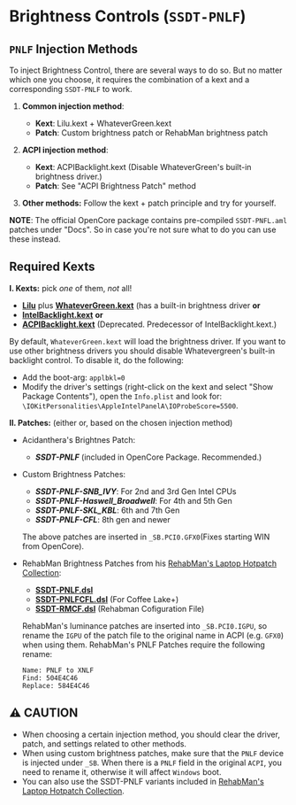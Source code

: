 # Brightness Controls (`SSDT-PNLF`)

## `PNLF` Injection Methods

To inject Brightness Control, there are several ways to do so. But no matter which one you choose, it requires the combination of a kext and a corresponding `SSDT-PNLF` to work.

1. **Common injection method**:

	- **Kext**: Lilu.kext + WhateverGreen.kext
	- **Patch**: Custom brightness patch or RehabMan brightness patch

2. **ACPI injection method**:

	- **Kext**: ACPIBacklight.kext (Disable WhateverGreen's built-in brightness driver.)
	- **Patch**: See "ACPI Brightness Patch" method

3. **Other methods:** Follow the kext + patch principle and try for yourself.

**NOTE**: The official OpenCore package contains pre-compiled `SSDT-PNFL.aml` patches under "Docs". So in case you're not sure what to do you can use these instead.

## Required Kexts

**I. Kexts:** pick *one* of them, *not* all!

- [**Lilu**](https://github.com/acidanthera/Lilu/releases) plus [**WhateverGreen.kext**](https://github.com/acidanthera/WhateverGreen/releases) (has a built-in brightness driver **or**
- [**IntelBacklight.kext**](https://bitbucket.org/RehabMan/os-x-intel-backlight/src/master/) **or**
- [**ACPIBacklight.kext**](https://bitbucket.org/RehabMan/os-x-acpi-backlight/src/master/) (Deprecated. Predecessor of IntelBacklight.kext.)

By default, `WhateverGreen.kext` will load the brightness driver. If you want to use other brightness drivers you should disable Whatevergreen's built-in backlight control. To disable it, do the following:

- Add the boot-arg: `applbkl=0`
- Modify the driver's settings (right-click on the kext and select "Show Package Contents"), open the `Info.plist` and look for: `\IOKitPersonalities\AppleIntelPanelA\IOProbeScore=5500`.

**II. Patches:** (either or, based on the chosen injection method)
  
  - Acidanthera's Brightnes Patch:
  	- ***SSDT-PNLF*** (included in OpenCore Package. Recommended.)
  - Custom Brightness Patches:
    - ***SSDT-PNLF-SNB_IVY***: For 2nd and 3rd Gen Intel CPUs
    - ***SSDT-PNLF-Haswell_Broadwell***: For 4th and 5th Gen
    - ***SSDT-PNLF-SKL_KBL***: 6th and 7th Gen
    - ***SSDT-PNLF-CFL***: 8th gen and newer

    The above patches are inserted in `_SB.PCI0.GFX0`(Fixes starting WIN from OpenCore).

  - RehabMan Brightness Patches from his [RehabMan's Laptop Hotpatch Collection](https://github.com/RehabMan/OS-X-Clover-Laptop-Config/tree/master/hotpatch):
  
    - [**SSDT-PNLF.dsl**](https://github.com/RehabMan/OS-X-Clover-Laptop-Config/blob/master/hotpatch/SSDT-PNLF.dsl) 
    - [**SSDT-PNLFCFL.dsl**](https://github.com/RehabMan/OS-X-Clover-Laptop-Config/blob/master/hotpatch/SSDT-PNLFCFL.dsl) (For Coffee Lake+)
    - [**SSDT-RMCF.dsl**](https://github.com/RehabMan/OS-X-Clover-Laptop-Config/blob/master/hotpatch/SSDT-RMCF.dsl) (Rehabman Cofiguration File)
  
	RehabMan's luminance patches are inserted into `_SB.PCI0.IGPU`, so rename the `IGPU` of the patch file to the original name in ACPI (e.g. `GFX0`) when using them. RehabMan's PNLF Patches require the following rename:

	```text
	Name: PNLF to XNLF  
	Find: 504E4C46  
	Replace: 584E4C46
	```

## :warning: CAUTION
- When choosing a certain injection method, you should clear the driver, patch, and settings related to other methods.
- When using custom brightness patches, make sure that the `PNLF` device is injected under `_SB`. When there is a `PNLF` field in the original `ACPI`, you need to rename it, otherwise it will affect `Windows` boot. 
- You can also use the SSDT-PNLF variants included in [RehabMan's Laptop Hotpatch Collection](https://github.com/RehabMan/OS-X-Clover-Laptop-Config/tree/master/hotpatch).
